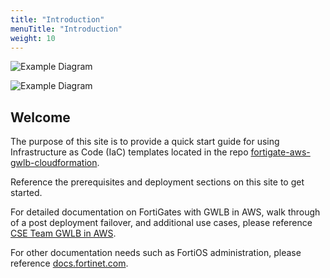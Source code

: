 ```yaml
---
title: "Introduction"
menuTitle: "Introduction"
weight: 10
---
```


![Example Diagram](./fgts-gwlb1.png)

![Example Diagram](./fgts-gwlb2.png)

## Welcome

The purpose of this site is to provide a quick start guide for using Infrastructure as Code (IaC) templates located in the repo [fortigate-aws-gwlb-cloudformation](https://github.com/FortinetCloudCSE/fortigate-aws-gwlb-cloudformation).

Reference the prerequisites and deployment sections on this site to get started.

For detailed documentation on FortiGates with GWLB in AWS, walk through of a post deployment failover, and additional use cases, please reference [CSE Team GWLB in AWS](https://fortinetcloudcse.github.io/GWLB-in-AWS).

For other documentation needs such as FortiOS administration, please reference [docs.fortinet.com](https://docs.fortinet.com/). 
